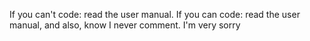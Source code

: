 If you can't code: read the user manual.
If you can code: read the user manual, and also, know I never comment. I'm very sorry
